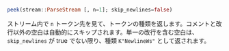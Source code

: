 ```julia
peek(stream::ParseStream [, n=1]; skip_newlines=false)
```

ストリーム内で `n` トークン先を見て、トークンの種類を返します。コメントと改行以外の空白は自動的にスキップされます。単一の改行を含む空白は、`skip_newlines` が true でない限り、種類 `K"NewlineWs"` として返されます。
